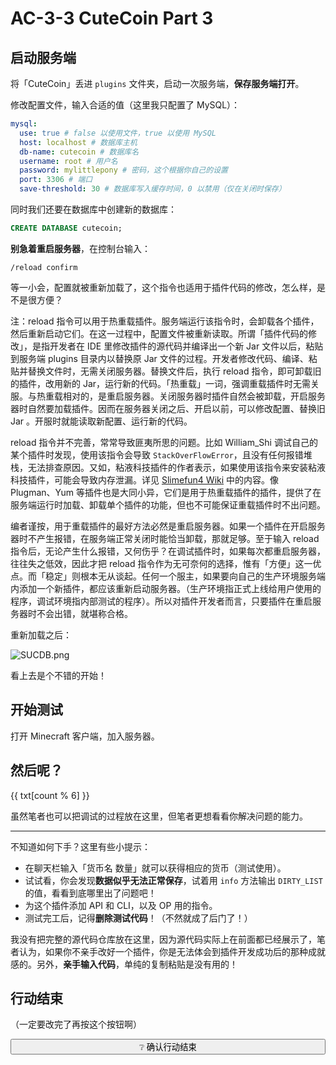 # AC-3-3 CuteCoin Part 3

## 启动服务端

将「CuteCoin」丢进 `plugins` 文件夹，启动一次服务端，**保存服务端打开**。

修改配置文件，输入合适的值（这里我只配置了 MySQL）：

```yaml
mysql:
  use: true # false 以使用文件，true 以使用 MySQL
  host: localhost # 数据库主机
  db-name: cutecoin # 数据库名
  username: root # 用户名
  password: mylittlepony # 密码，这个根据你自己的设置
  port: 3306 # 端口
  save-threshold: 30 # 数据库写入缓存时间，0 以禁用（仅在关闭时保存）
```

同时我们还要在数据库中创建新的数据库：

```sql
CREATE DATABASE cutecoin;
```

**别急着重启服务器**，在控制台输入：

```
/reload confirm
```

等一小会，配置就被重新加载了，这个指令也适用于插件代码的修改，怎么样，是不是很方便？

注：reload 指令可以用于热重载插件。服务端运行该指令时，会卸载各个插件，然后重新启动它们。在这一过程中，配置文件被重新读取。所谓「插件代码的修改」，是指开发者在 IDE 里修改插件的源代码并编译出一个新 Jar 文件以后，粘贴到服务端 plugins 目录内以替换原 Jar 文件的过程。开发者修改代码、编译、粘贴并替换文件时，无需关闭服务器。替换文件后，执行 reload 指令，即可卸载旧的插件，改用新的 Jar，运行新的代码。「热重载」一词，强调重载插件时无需关服。与热重载相对的，是重启服务器。关闭服务器时插件自然会被卸载，开启服务器时自然要加载插件。因而在服务器关闭之后、开启以前，可以修改配置、替换旧 Jar 。开服时就能读取新配置、运行新的代码。

reload 指令并不完善，常常导致匪夷所思的问题。比如 William_Shi 调试自己的某个插件时发现，使用该指令会导致 `StackOverFlowError`，且没有任何报错堆栈，无法排查原因。又如，粘液科技插件的作者表示，如果使用该指令来安装粘液科技插件，可能会导致内存泄漏。详见 [Slimefun4 Wiki](https://github.com/Slimefun/Slimefun4/wiki/Installing-Slimefun#how-to-install) 中的内容。像 Plugman、Yum 等插件也是大同小异，它们是用于热重载插件的插件，提供了在服务端运行时加载、卸载单个插件的功能，但也不可能保证重载插件时不出问题。

编者谨按，用于重载插件的最好方法必然是重启服务器。如果一个插件在开启服务器时不产生报错，在服务端正常关闭时能恰当卸载，那就足够。至于输入 reload 指令后，无论产生什么报错，又何伤乎？在调试插件时，如果每次都重启服务器，往往失之低效，因此才把 reload 指令作为无可奈何的选择，惟有「方便」这一优点。而「稳定」则根本无从谈起。任何一个服主，如果要向自己的生产环境服务端内添加一个新插件，都应该重新启动服务器。（生产环境指正式上线给用户使用的程序，调试环境指内部测试的程序）。所以对插件开发者而言，只要插件在重启服务器时不会出错，就堪称合格。

重新加载之后：

![SUCDB.png](https://s2.loli.net/2022/04/15/Fqn7c9IuvrVkT8U.png)

看上去是个不错的开始！

## 开始测试

打开 Minecraft 客户端，加入服务器。

## 然后呢？

<script setup>
    import { ref } from 'vue';
    const count = ref(0);
    const txt = [
        "单击开始事件还原",
        "RarityEG：这次轮到你了。",
        "RarityEG：找出程序 Bug 的方法，我在 AC-1-3 和 AC-1-4 中有提到过。",
        "RarityEG：……",
        "RarityEG：让我看看你的能力，就当是结业考试吧。",
        "事件模拟已结束——单击重新模拟"
    ];
</script>

<div @click.native="count++;" class="btn-event">{{ txt[count % 6] }}</div>

虽然笔者也可以把调试的过程放在这里，但笔者更想看看你解决问题的能力。

---

不知道如何下手？这里有些小提示：

- 在聊天栏输入「货币名 数量」就可以获得相应的货币（测试使用）。
- 试试看，你会发现**数据似乎无法正常保存**，试着用 `info` 方法输出 `DIRTY_LIST` 的值，看看到底哪里出了问题吧！
- 为这个插件添加 API 和 CLI，以及 OP 用的指令。
- 测试完工后，记得**删除测试代码**！（不然就成了后门了！）

我没有把完整的源代码仓库放在这里，因为源代码实际上在前面都已经展示了，笔者认为，如果你不亲手改好一个插件，你是无法体会到插件开发成功后的那种成就感的。另外，**亲手输入代码**，单纯的复制粘贴是没有用的！

## 行动结束

（一定要改完了再按这个按钮啊）

<button type='button' class="btn-unconfirmed" style="width:100%;transition:500ms;" onclick="this.innerHTML=' ✓ 恭喜！';document.getElementById('hiddenEle').style.display = 'block';this.className='btn-confirmed';this.onclick=function(){};"> ❔ 确认行动结束 </button>

<div id='hiddenEle' style='display:none;'>

> 行动结果：最终胜利！

恭喜！我想到这个时候你应该非常激动，嗯，这是你应得的。

到此为止，本教程的主要部分就落下帷幕了，听一首歌，然后前往最后一章，笔者还有一点想说的。

<iframe frameborder="no" border="0" marginwidth="0" marginheight="0" width="100%" height="86" src="//music.163.com/outchain/player?type=2&id=28077561&auto=0&height=66"></iframe>

</div>